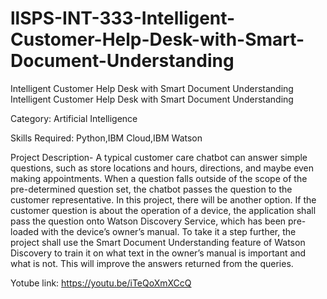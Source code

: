 # llSPS-INT-333-Intelligent-Customer-Help-Desk-with-Smart-Document-Understanding
Intelligent Customer Help Desk with Smart Document Understanding
Intelligent Customer Help Desk with Smart Document Understanding

Category: Artificial Intelligence

Skills Required: Python,IBM Cloud,IBM Watson

Project Description- A typical customer care chatbot can answer simple questions, such as store locations and hours, directions, and maybe even making appointments. When a question falls outside of the scope of the pre-determined question set, the chatbot passes the question to the customer representative. In this project, there will be another option. If the customer question is about the operation of a device, the application shall pass the question onto Watson Discovery Service, which has been pre-loaded with the device’s owner’s manual.  To take it a step further, the project shall use the Smart Document Understanding feature of Watson Discovery to train it on what text in the owner’s manual is important and what is not. This will improve the answers returned from the queries.

Yotube link: https://youtu.be/iTeQoXmXCcQ
